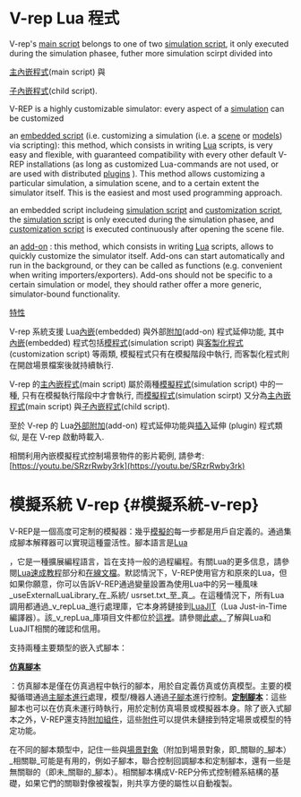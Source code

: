 # V-rep Lua 程式

V-rep's [main script](http://www.coppeliarobotics.com/helpFiles/en/mainScript.htm) belongs to one of two [simulation script](http://www.coppeliarobotics.com/helpFiles/en/simulationScripts.htm), it only executed during the simulation phasee, futher more simulation scirpt divided into

[主內嵌程式](http://www.coppeliarobotics.com/helpFiles/en/mainScript.htm)\(main script\) 與

[子內嵌程式](http://www.coppeliarobotics.com/helpFiles/en/childScripts.htm)\(child script\).

V-REP is a highly customizable simulator: every aspect of a [simulation](http://www.coppeliarobotics.com/helpFiles/en/simulation.htm) can be customized

an [embedded script](http://www.coppeliarobotics.com/helpFiles/en/scripts.htm) \(i.e. customizing a simulation \(i.e. a [scene](http://www.coppeliarobotics.com/helpFiles/en/scenes.htm) or [models](http://www.coppeliarobotics.com/helpFiles/en/models.htm)\) via scripting\): this method, which consists in writing [Lua](http://www.lua.org/) scripts, is very easy and flexible, with guaranteed compatibility with every other default V-REP installations \(as long as customized Lua-commands are not used, or are used with distributed [plugins](http://www.coppeliarobotics.com/helpFiles/en/plugins.htm) \). This method allows customizing a particular simulation, a simulation scene, and to a certain extent the simulator itself. This is the easiest and most used programming approach.

an embedded script includeing [simulation script](http://www.coppeliarobotics.com/helpFiles/en/simulationScripts.htm) and [customization script](http://www.coppeliarobotics.com/helpFiles/en/customizationScripts.htm), the [simulation script](http://www.coppeliarobotics.com/helpFiles/en/simulationScripts.htm)  is only executed during the simulation phasee, and [customization script](http://www.coppeliarobotics.com/helpFiles/en/customizationScripts.htm)  is executed continuously after opening the scene file.

an [add-on](http://www.coppeliarobotics.com/helpFiles/en/addOns.htm) : this method, which consists in writing [Lua](http://www.lua.org/) scripts, allows to quickly customize the simulator itself. Add-ons can start automatically and run in the background, or they can be called as functions \(e.g. convenient when writing importers/exporters\). Add-ons should not be specific to a certain simulation or model, they should rather offer a more generic, simulator-bound functionality.































[特性](https://github.com/mdecourse/cd2018/issues/21#issue-308582959)

V-rep 系統支援 Lua[內嵌](http://www.coppeliarobotics.com/helpFiles/en/scripts.htm)\(embedded\) 與外部[附加](http://www.coppeliarobotics.com/helpFiles/en/addOns.htm)\(add-on\) 程式延伸功能, 其中[內嵌](http://www.coppeliarobotics.com/helpFiles/en/scripts.htm)\(embedded\) 程式包括[模程式](http://www.coppeliarobotics.com/helpFiles/en/simulationScripts.htm)\(simulation script\) 與[客製化程式](http://www.coppeliarobotics.com/helpFiles/en/customizationScripts.htm)\(customization script\) 等兩類, 模擬程式只有在模擬階段中執行, 而客製化程式則在開啟場景檔案後就持續執行.

V-rep 的[主內嵌程式](http://www.coppeliarobotics.com/helpFiles/en/mainScript.htm)\(main script\) 屬於兩種[模擬程式](http://www.coppeliarobotics.com/helpFiles/en/simulationScripts.htm)\(simulation script\) 中的一種, 只有在模擬執行階段中才會執行, 而[模擬程式](http://www.coppeliarobotics.com/helpFiles/en/simulationScripts.htm)\(simulation scirpt\) 又分為[主內嵌程式](http://www.coppeliarobotics.com/helpFiles/en/mainScript.htm)\(main script\) 與[子內嵌程式](http://www.coppeliarobotics.com/helpFiles/en/childScripts.htm)\(child script\).

至於 V-rep 的 Lua[外部附加](http://www.coppeliarobotics.com/helpFiles/en/addOns.htm)\(add-on\) 程式延伸功能與[插入](http://www.coppeliarobotics.com/helpFiles/en/plugins.htm)延伸 \(plugin\) 程式類似, 是在 V-rep 啟動時載入.

相關利用內嵌模擬程式控制場景物件的影片範例, 請參考:[https://youtu.be/SRzrRwby3rk](https://youtu.be/SRzrRwby3rk)

# 模擬系統 V-rep {#模擬系統-v-rep}

V-REP是一個高度可定制的模擬器：幾乎[模擬的](http://www.coppeliarobotics.com/helpFiles/en/simulation.htm)每一步都是用戶自定義的。通過集成腳本解釋器可以實現這種靈活性。腳本語言是[Lua](http://www.lua.org/)

，它是一種擴展編程語言，旨在支持一般的過程編程。有關Lua的更多信息，請參閱[Lua速成教程](http://www.coppeliarobotics.com/helpFiles/en/luaCrashCourse.htm)部分和[在線文檔](http://www.lua.org/)。默認情況下，V-REP使用官方和原來的Lua，但如果你願意，你可以告訴V-REP通過變量設置為使用Lua中的另一種風味_useExternalLuaLibrary_在_系統/ usrset.txt_至_真_。在這種情況下，所有Lua調用都通過_v\_repLua_進行處理庫，它本身將鏈接到[LuaJIT](http://luajit.org/)（Lua Just-in-Time編譯器）。該_v\_repLua_庫項目文件都位於[這裡](https://github.com/CoppeliaRobotics/v_repLuaLibrary)。請參閱[此處，](http://www.coppeliarobotics.com/helpFiles/en/acknowledgments.htm)了解與Lua和LuaJIT相關的確認和信用。

支持兩種主要類型的嵌入式腳本：

[**仿真腳本**](http://www.coppeliarobotics.com/helpFiles/en/simulationScripts.htm)

：仿真腳本是僅在仿真過程中執行的腳本，用於自定義仿真或仿真模型。主要的模擬循環通過[主腳本進行](http://www.coppeliarobotics.com/helpFiles/en/mainScript.htm)處理，模型/機器人通過[子腳本](http://www.coppeliarobotics.com/helpFiles/en/childScripts.htm)進行控制。[**定制腳本**](http://www.coppeliarobotics.com/helpFiles/en/customizationScripts.htm)：這些腳本也可以在仿真未運行時執行，用於定制仿真場景或模擬器本身。除了嵌入式腳本之外，V-REP還支持[附加組件](http://www.coppeliarobotics.com/helpFiles/en/addOns.htm)，這些[附件](http://www.coppeliarobotics.com/helpFiles/en/addOns.htm)可以提供未鏈接到特定場景或模型的特定功能。

在不同的腳本類型中，記住一些與[場景對象](http://www.coppeliarobotics.com/helpFiles/en/objects.htm)（附加到場景對象，即_關聯的_腳本）_相關聯_可能是有用的，例如子腳本，聯合控制回調腳本和定制腳本，還有一些是無關聯的（即未_關聯的_腳本）。相關腳本構成V-REP分佈式控制體系結構的基礎，如果它們的關聯對像被複製，則共享方便的屬性以自動複製。

